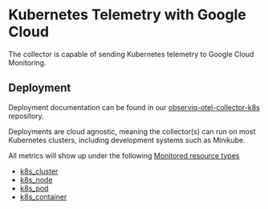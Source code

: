 # Kubernetes Telemetry with Google Cloud

The collector is capable of sending Kubernetes telemetry to Google Cloud Monitoring.

## Deployment

Deployment documentation can be found in our [observiq-otel-collector-k8s](https://github.com/observIQ/observiq-otel-collector-k8s) repository. 

Deployments are cloud agnostic, meaning the collector(s) can run on most Kubernetes clusters, including development systems such as Minikube.

All metrics will show up under the following [Monitored resource types](https://cloud.google.com/monitoring/api/resources)
- [k8s_cluster](https://cloud.google.com/monitoring/api/resources)
- [k8s_node](https://cloud.google.com/monitoring/api/resources#tag_k8s_node)
- [k8s_pod](https://cloud.google.com/monitoring/api/resources#tag_k8s_pod)
- [k8s_container](https://cloud.google.com/monitoring/api/resources#tag_k8s_container)

